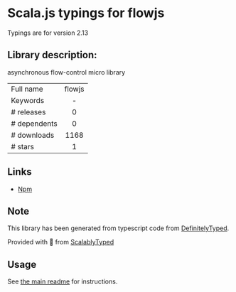 
# Scala.js typings for flowjs

Typings are for version 2.13

## Library description:
asynchronous flow-control micro library

|                    |                 |
| ------------------ | :-------------: |
| Full name          | flowjs |
| Keywords           | - |
| # releases         | 0 |
| # dependents       | 0 |
| # downloads        | 1168 |
| # stars            | 1 |

## Links
- [Npm](https://www.npmjs.com/package/flowjs)
    


## Note
This library has been generated from typescript code from [DefinitelyTyped](https://definitelytyped.org).

Provided with :purple_heart: from [ScalablyTyped](https://github.com/oyvindberg/ScalablyTyped)

## Usage
See [the main readme](../../readme.md) for instructions.


